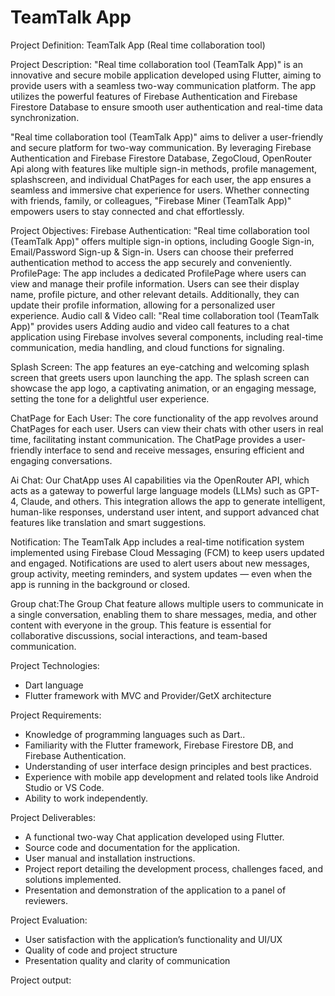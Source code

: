 # TeamTalk App

Project Definition: TeamTalk App (Real time collaboration tool)

Project Description:
"Real time collaboration tool (TeamTalk App)" is an innovative and secure mobile application developed using
Flutter, aiming to provide users with a seamless two-way communication platform. The app
utilizes the powerful features of Firebase Authentication and Firebase Firestore Database to
ensure smooth user authentication and real-time data synchronization.

"Real time collaboration tool (TeamTalk App)" aims to deliver a user-friendly and secure platform for two-way
communication. By leveraging Firebase Authentication and Firebase Firestore Database, ZegoCloud, OpenRouter Api along
with features like multiple sign-in methods, profile management, splashscreen, and individual ChatPages for each user, the app ensures a seamless and immersive chat
 experience for users. Whether connecting with friends, family, or colleagues, "Firebase Miner
(TeamTalk App)" empowers users to stay connected and chat effortlessly.

Project Objectives:
Firebase Authentication: "Real time collaboration tool (TeamTalk App)" offers multiple sign-in options,
including Google Sign-in, Email/Password Sign-up & Sign-in. Users can
choose their preferred authentication method to access the app securely and conveniently.
ProfilePage: The app includes a dedicated ProfilePage where users can view and manage their
profile information. Users can see their display name, profile picture, and other relevant details.
Additionally, they can update their profile information, allowing for a personalized user
experience.
Audio call & Video call: "Real time collaboration tool (TeamTalk App)" provides users Adding audio and video call features to a chat application using Firebase involves several components, including real-time communication, media handling, and cloud functions for signaling.

Splash Screen: The app features an eye-catching and welcoming splash screen that greets users
upon launching the app. The splash screen can showcase the app logo, a captivating animation,
or an engaging message, setting the tone for a delightful user experience.

ChatPage for Each User: The core functionality of the app revolves around ChatPages for each
user. Users can view their chats with other users in real time, facilitating instant communication.
The ChatPage provides a user-friendly interface to send and receive messages, ensuring efficient
and engaging conversations.

Ai Chat: Our ChatApp uses AI capabilities via the OpenRouter API, which acts as a gateway to powerful large language models (LLMs) such as GPT-4, Claude, and others. This integration allows the app to generate intelligent, human-like responses, understand user intent, and support advanced chat features like translation and smart suggestions.

Notification: The TeamTalk App includes a real-time notification system implemented using Firebase Cloud Messaging (FCM) to keep users updated and engaged. Notifications are used to alert users about new messages, group activity, meeting reminders, and system updates — even when the app is running in the background or closed.

Group chat:The Group Chat feature allows multiple users to communicate in a single conversation, enabling them to share messages, media, and other content with everyone in the group. This feature is essential for collaborative discussions, social interactions, and team-based communication. 

Project Technologies:
- Dart language
- Flutter framework with MVC and Provider/GetX architecture

Project Requirements:
- Knowledge of programming languages such as Dart..
- Familiarity with the Flutter framework, Firebase Firestore DB, and Firebase Authentication.
- Understanding of user interface design principles and best practices.
- Experience with mobile app development and related tools like Android Studio or VS Code.
- Ability to work independently.

Project Deliverables:
- A functional two-way Chat application developed using Flutter.
- Source code and documentation for the application.
- User manual and installation instructions.
- Project report detailing the development process, challenges faced, and solutions implemented.
- Presentation and demonstration of the application to a panel of reviewers.

Project Evaluation:
- User satisfaction with the application’s functionality and UI/UX
- Quality of code and project structure
- Presentation quality and clarity of communication

Project output:
